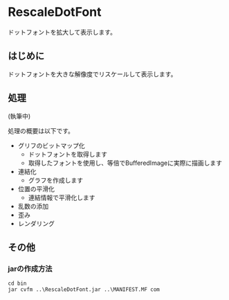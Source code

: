 # RescaleDotFont
ドットフォントを拡大して表示します。

## はじめに

ドットフォントを大きな解像度でリスケールして表示します。

## 処理

(執筆中)

処理の概要は以下です。
- グリフのビットマップ化
    - ドットフォントを取得します
    - 取得したフォントを使用し、等倍でBufferedImageに実際に描画します
- 連結化
    - グラフを作成します
- 位置の平滑化
    - 連結情報で平滑化します
- 乱数の添加
- 歪み
- レンダリング


## その他

### jarの作成方法

```
cd bin
jar cvfm ..\RescaleDotFont.jar ..\MANIFEST.MF com
```
